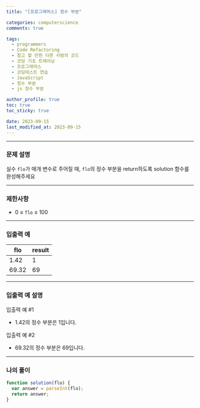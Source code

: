 ```yaml
---
title: "[프로그래머스] 정수 부분"

categories: computerscience
comments: true

tags:
  - programmers
  - Code Refactoring
  - 참고 할 만한 다른 사람의 코드
  - 코딩 기초 트레이닝
  - 프로그래머스
  - 코딩테스트 연습
  - JavaScript
  - 정수 부분
  - js 정수 부분

author_profile: true
toc: true
toc_sticky: true

date: 2023-09-15
last_modified_at: 2023-09-15
---
```


---

### 문제 설명

실수 `flo`가 매개 변수로 주어질 때, `flo`의 정수 부분을 return하도록 solution 함수를 완성해주세요

---

### 제한사항

- 0 ≤ `flo` ≤ 100

---

### 입출력 예

| flo   | result |
| ----- | ------ |
| 1.42  | 1      |
| 69.32 | 69     |

---

### 입출력 예 설명

입출력 예 #1

- 1.42의 정수 부분은 1입니다.

입출력 예 #2

- 69.32의 정수 부분은 69입니다.

---

### 나의 풀이

```jsx
function solution(flo) {
  var answer = parseInt(flo);
  return answer;
}
```
